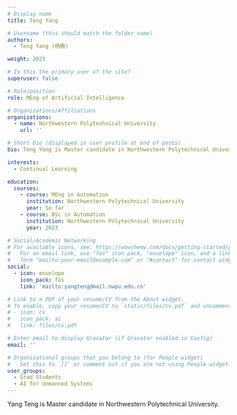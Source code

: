 ```yaml
---
# Display name
title: Teng Yang

# Username (this should match the folder name)
authors:
  - Teng Yang (杨腾)

weight: 2023

# Is this the primary user of the site?
superuser: false

# Role/position
role: MEng of Artificial Intelligence

# Organizations/Affiliations
organizations:
  - name: Northwestern Polytechnical University
    url: ''

# Short bio (displayed in user profile at end of posts)
bio: Teng Yang is Master candidate in Northwestern Polytechnical University.

interests:
  - Continual Learning

education:
  courses:
    - course: MEng in Automation
      institution: Northwestern Polytechnical University
      year: So far
    - course: BSc in Automation
      institution: Northwestern Polytechnical University
      year: 2023

# Social/Academic Networking
# For available icons, see: https://wowchemy.com/docs/getting-started/page-builder/#icons
#   For an email link, use "fas" icon pack, "envelope" icon, and a link in the
#   form "mailto:your-email@example.com" or "#contact" for contact widget.
social:
  - icon: envelope
    icon_pack: fas
    link: 'mailto:yangteng@mail.nwpu.edu.cn'

# Link to a PDF of your resume/CV from the About widget.
# To enable, copy your resume/CV to `static/files/cv.pdf` and uncomment the lines below.
# - icon: cv
#   icon_pack: ai
#   link: files/cv.pdf

# Enter email to display Gravatar (if Gravatar enabled in Config)
email: ''

# Organizational groups that you belong to (for People widget)
#   Set this to `[]` or comment out if you are not using People widget.
user_groups:
  - Grad Students
  - AI for Unmanned Systems
---
```


Yang Teng is Master candidate in Northwestern Polytechnical University.
